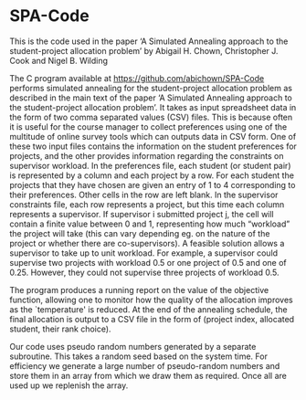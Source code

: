 # SPA-Code
This is the code used in the paper ‘A Simulated Annealing approach to the student-project allocation problem’ by Abigail H. Chown, Christopher J. Cook and Nigel B. Wilding

The C program available at https://github.com/abichown/SPA-Code performs simulated annealing for the student-project allocation problem as described in the main text of the paper ‘A Simulated Annealing approach to the student-project allocation problem’. It takes as input spreadsheet data in the form of two comma separated values (CSV) files. This is because often it is useful for the course manager to collect preferences using one of the multitude of online survey tools which can outputs data in CSV form. One of these two input files contains the information on the student preferences for projects, and the other provides information regarding the constraints on supervisor workload. In the preferences file, each student (or student pair) is represented by a column and each project by a row. For each student the projects that they have chosen are given an entry of 1 to 4 corresponding to their preferences. Other cells in the row are left blank. In the supervisor constraints file,  each row represents a project, but this time each column represents a supervisor. If supervisor i submitted project j, the cell will contain a finite value between 0 and 1, representing how much “workload” the project will take (this can vary depending eg. on the nature of the project or whether there are co-supervisors). A feasible solution allows a supervisor to take up to unit workload. For example, a supervisor could supervise two projects with workload 0.5 or one project of 0.5 and one of 0.25. However, they could not supervise three projects of workload 0.5. 

The program produces a running report on the value of the objective function, allowing one to monitor how the quality of the allocation improves as the `temperature' is reduced. At the end of the annealing schedule, the final allocation is output to a CSV file in the form of (project index, allocated student, their rank choice). 

Our code uses pseudo random numbers generated by a separate subroutine. This takes a random seed based on the system time. For efficiency we generate a large number of pseudo-random numbers and store them in an array from which we draw them as required. Once all are used up we replenish the array.
